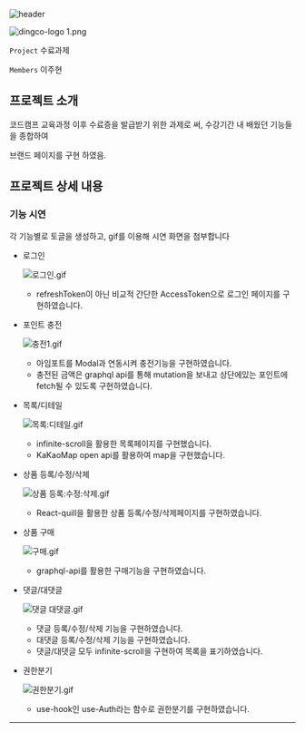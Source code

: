 
![header](https://capsule-render.vercel.app/api?type=waving&color=auto&height=300&&reversal=truesection=header&text=코드캠프-프로젝트&fontSize=90)

![dingco-logo 1.png](https://user-images.githubusercontent.com/114391411/221416282-436bec0d-c5d7-48b3-bb5d-cea5406b6551.png)

`Project` 수료과제

`Members` 이주현

## 프로젝트 소개

코드캠프 교육과정 이후 수료증을 발급받기 위한 과제로 써, 수강기간 내 배웠던 기능들을 종합하여 

브랜드 페이지를 구현 하였음.

## 프로젝트 상세 내용

### 기능 시연

각 기능별로 토글을 생성하고, gif를 이용해 시연 화면을 첨부합니다

- 로그인
    
    ![로그인.gif](https://user-images.githubusercontent.com/114391411/221417859-950a0280-2149-4cfa-b154-77f0e1668829.gif)
    
    - refreshToken이 아닌 비교적 간단한 AccessToken으로 로그인 페이지를 구현하였습니다.
    
- 포인트 충전
    
    ![충전1.gif](https://user-images.githubusercontent.com/114391411/221416868-5c8e5c0f-7467-48c9-8240-c85274b362cc.gif)
    
    - 아임포트를 Modal과 연동시켜 충전기능을 구현하였습니다.
    - 충전된 금액은 graphql api를 통해 mutation을 보내고 상단에있는 포인트에 fetch될 수 있도록 구현하였습니다.
    
- 목록/디테일
    
    ![목록:디테일.gif](https://user-images.githubusercontent.com/114391411/221416809-ebbadd4c-a34a-400c-9b9e-41fbaf536f6e.gif)
    
    - infinite-scroll을 활용한 목록페이지를 구현했습니다.
    - KaKaoMap open api를 활용하여 map을 구현했습니다.
    
- 상품 등록/수정/삭제
    
    ![상품 등록:수정:삭제.gif](https://user-images.githubusercontent.com/114391411/221416839-77bd2346-0cdc-4ce3-a297-e32f9bef0557.gif)
    
    - React-quill을 활용한 상품 등록/수정/삭제페이지를 구현하였습니다.
    
- 상품 구매
    
    ![구매.gif](https://user-images.githubusercontent.com/114391411/221416694-24bee8b2-96e1-4949-9bcf-bec32546cd88.gif)
    
    - graphql-api를 활용한 구매기능을 구현하였습니다.
    
- 댓글/대댓글
    
    ![댓글 대댓글.gif](https://user-images.githubusercontent.com/114391411/221416792-7eedf986-3571-4e47-b508-edda6469bb92.gif)
    
    - 댓글 등록/수정/삭제 기능을 구현하였습니다.
    - 대댓글 등록/수정/삭제 기능을 구현하였습니다.
    - 댓글/대댓글 모두 infinite-scroll을 구현하여 목록을 표기하였습니다.
    
- 권한분기
    
    ![권한분기.gif](https://user-images.githubusercontent.com/114391411/221416750-39e62358-b050-49af-bbcf-1be904335ab3.gif)
    
    - use-hook인 use-Auth라는 함수로 권한분기를 구현하였습니다.

---
